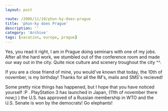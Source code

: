 ```yaml
---
layout: post

route: /2006/11/10/phun-ky-does-prague
title: 'phun-ky does Prague'
description: ''
category: 'Archive'
tags: [vacation, europe, prague]
---
```


Yes, you read it right, I am in Prague doing seminars with one of my jobs. After
all the hard work, we stumbled out of the conference room and made our way out
in the city. Quite nice culture and scenery troughout the city ^^.

If you are a close friend of mine, you would've known that today, the 10th of
november, is my birthday! Thanks for all the IM's, mails and SMS's recieved!

Some pretty nice things has happened, but I hope that you have noticed yourself
:P . PlayStation 3 has launched in Japan, (11th of november there now;) ) the
U.S. has approved of a Russian membership in WTO and the U.S. Senate is won by
the democrats! Go elephants!
